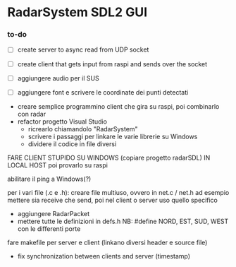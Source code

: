 # RadarSystem SDL2 GUI

### to-do
- [ ] create server to async read from UDP socket
- [ ] create client that gets input from raspi and sends over the socket
- [ ] aggiungere audio per il SUS
- [ ] aggiungere font e scrivere le coordinate dei punti detectati


- creare semplice programmino client che gira su raspi, poi combinarlo con radar
- refactor progetto Visual Studio 
	- ricrearlo chiamandolo "RadarSystem"
	- scrivere i passaggi per linkare le varie librerie su Windows
	- dividere il codice in file diversi

FARE CLIENT STUPIDO SU WINDOWS (copiare progetto radarSDL) IN LOCAL HOST poi provarlo su raspi

abilitare il ping a Windows(?)




per i vari file (.c e .h):
creare file multiuso, ovvero in net.c / net.h ad esempio mettere sia receive che send, poi nel client o server uso quello specifico

- aggiungere RadarPacket
- mettere tutte le definizioni in defs.h
	NB: #define NORD, EST, SUD, WEST con le differenti porte
	
fare makefile per server e client (linkano diversi header e source file)


- fix synchronization between clients and server (timestamp)